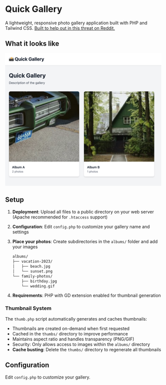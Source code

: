 # Quick Gallery

A lightweight, responsive photo gallery application built with PHP and Tailwind CSS.
[Built to help out in this threat on Reddit.](https://www.reddit.com/r/webdev/comments/1lmjitt/i_need_a_simple_if_possible_free_way_to_publish/)

## What it looks like
![Screenshot](/screenshot.png "Optional Title")

## Setup

1. **Deployment**: Upload all files to a public directory on your web server (Apache recommended for `.htaccess` support)

2. **Configuration**: Edit `config.php` to customize your gallery name and settings

3. **Place your photos**: Create subdirectories in the `albums/` folder and add your images
   ```
   albums/
   ├── vacation-2023/
   │   ├── beach.jpg
   │   └── sunset.png
   └── family-photos/
       ├── birthday.jpg
       └── wedding.gif
   ```

4. **Requirements**: PHP with GD extension enabled for thumbnail generation

### Thumbnail System
The `thumb.php` script automatically generates and caches thumbnails:
- Thumbnails are created on-demand when first requested
- Cached in the `thumbs/` directory to improve performance
- Maintains aspect ratio and handles transparency (PNG/GIF)
- Security: Only allows access to images within the `albums/` directory
- **Cache busting**: Delete the `thumbs/` directory to regenerate all thumbnails

## Configuration

Edit `config.php` to customize your gallery.